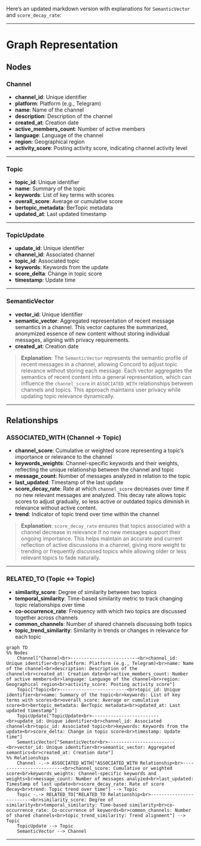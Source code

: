 Here’s an updated markdown version with explanations for `SemanticVector` and `score_decay_rate`:

---

# Graph Representation

## Nodes

### Channel

- **channel_id**: Unique identifier
- **platform**: Platform (e.g., Telegram)
- **name**: Name of the channel
- **description**: Description of the channel
- **created_at**: Creation date
- **active_members_count**: Number of active members
- **language**: Language of the channel
- **region**: Geographical region
- **activity_score**: Posting activity score, indicating channel activity level

---

### Topic

- **topic_id**: Unique identifier
- **name**: Summary of the topic
- **keywords**: List of key terms with scores
- **overall_score**: Average or cumulative score
- **bertopic_metadata**: BerTopic metadata
- **updated_at**: Last updated timestamp

---

### TopicUpdate

- **update_id**: Unique identifier
- **channel_id**: Associated channel
- **topic_id**: Associated topic
- **keywords**: Keywords from the update
- **score_delta**: Change in topic score
- **timestamp**: Update time

---

### SemanticVector

- **vector_id**: Unique identifier
- **semantic_vector**: Aggregated representation of recent message semantics in a channel. This vector captures the
  summarized, anonymized essence of new content without storing individual messages, aligning with privacy requirements.
- **created_at**: Creation date

> **Explanation**: The `SemanticVector` represents the semantic profile of recent messages in a channel, allowing
> Concord to adjust topic relevance without storing each message. Each vector aggregates the semantics of recent content
> into a general representation, which can influence the `channel_score` in `ASSOCIATED_WITH` relationships between
> channels and topics. This approach maintains user privacy while updating topic relevance dynamically.

---

## Relationships

### ASSOCIATED_WITH (Channel → Topic)

- **channel_score**: Cumulative or weighted score representing a topic’s importance or relevance to the channel
- **keywords_weights**: Channel-specific keywords and their weights, reflecting the unique relationship between the
  channel and topic
- **message_count**: Number of messages analyzed in relation to the topic
- **last_updated**: Timestamp of the last update
- **score_decay_rate**: Rate at which `channel_score` decreases over time if no new relevant messages are analyzed. This
  decay rate allows topic scores to adjust gradually, so less active or outdated topics diminish in relevance without
  active content.
- **trend**: Indicator of topic trend over time within the channel

> **Explanation**: `score_decay_rate` ensures that topics associated with a channel decrease in relevance if no new
> messages support their ongoing importance. This helps maintain an accurate and current reflection of active discussions
> in a channel, giving more weight to trending or frequently discussed topics while allowing older or less relevant topics
> to fade naturally.

---

### RELATED_TO (Topic ↔ Topic)

- **similarity_score**: Degree of similarity between two topics
- **temporal_similarity**: Time-based similarity metric to track changing topic relationships over time
- **co-occurrence_rate**: Frequency with which two topics are discussed together across channels
- **common_channels**: Number of shared channels discussing both topics
- **topic_trend_similarity**: Similarity in trends or changes in relevance for each topic

```mermaid
graph TD
%% Nodes
    Channel["Channel<br>-------------------------<br>channel_id: Unique identifier<br>platform: Platform (e.g., Telegram)<br>name: Name of the channel<br>description: Description of the channel<br>created_at: Creation date<br>active_members_count: Number of active members<br>language: Language of the channel<br>region: Geographical region<br>activity_score: Posting activity score"]
    Topic["Topic<br>-------------------------<br>topic_id: Unique identifier<br>name: Summary of the topic<br>keywords: List of key terms with scores<br>overall_score: Average or cumulative score<br>bertopic_metadata: BerTopic metadata<br>updated_at: Last updated timestamp"]
    TopicUpdate["TopicUpdate<br>-------------------------<br>update_id: Unique identifier<br>channel_id: Associated channel<br>topic_id: Associated topic<br>keywords: Keywords from the update<br>score_delta: Change in topic score<br>timestamp: Update time"]
    SemanticVector["SemanticVector<br>-------------------------<br>vector_id: Unique identifier<br>semantic_vector: Aggregated semantics<br>created_at: Creation date"]
%% Relationships
    Channel -.-> ASSOCIATED_WITH["ASSOCIATED_WITH Relationship<br>-------------------------<br>channel_score: Cumulative or weighted score<br>keywords_weights: Channel-specific keywords and weights<br>message_count: Number of messages analyzed<br>last_updated: Timestamp of last update<br>score_decay_rate: Rate of score decay<br>trend: Topic trend over time"] --> Topic
    Topic -.-> RELATED_TO["RELATED_TO Relationship<br>-------------------------<br>similarity_score: Degree of similarity<br>temporal_similarity: Time-based similarity<br>co-occurrence_rate: Co-occurrence of keywords<br>common_channels: Number of shared channels<br>topic_trend_similarity: Trend alignment"] --> Topic
    TopicUpdate --> Topic
    SemanticVector --> Channel
```

---